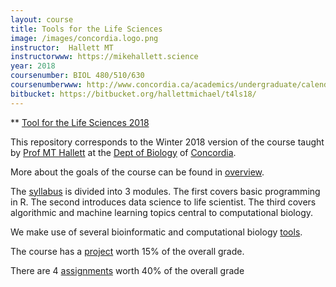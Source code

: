 ```yaml
---
layout: course
title: Tools for the Life Sciences
image: /images/concordia.logo.png
instructor:  Hallett MT
instructorwww: https://mikehallett.science
year: 2018
coursenumber: BIOL 480/510/630
coursenumberwww: http://www.concordia.ca/academics/undergraduate/calendar/current/sec31/31-030.html
bitbucket: https://bitbucket.org/hallettmichael/t4ls18/
---
```



** [Tool for the Life Sciences 2018](http://www.concordia.ca/academics/undergraduate/calendar/current/sec31/31-030.html)

This repository corresponds to the Winter 2018 version of the course taught by [Prof MT Hallett](https://mikehallett.science) at the [Dept of Biology](https://www.concordia.ca/artsci/biology.html) of [Concordia](https://www.concordia.ca).

More about the goals of the course can be found in [overview](/overview.html).

The [syllabus](/Syllabus.html) is divided into 3 modules. The first covers basic programming in R. The second introduces data science to life scientist. The third covers algorithmic and machine learning topics central to computational biology.

We make use of several bioinformatic and computational biology [tools](/tools.html).

The course has a [project](/project.html) worth 15% of the overall grade.

There are 4 [assignments](/assignment_guidelines.html) worth 40% of the overall grade